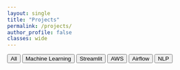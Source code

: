 ```yaml
---
layout: single
title: "Projects"
permalink: /projects/
author_profile: false
classes: wide
---
```


<button class="tag-filter" data-filter="all">All</button>
<button class="tag-filter" data-filter="Machine Learning">Machine Learning</button>
<button class="tag-filter" data-filter="Streamlit">Streamlit</button>
<button class="tag-filter" data-filter="AWS">AWS</button>
<button class="tag-filter" data-filter="Airflow">Airflow</button>
<button class="tag-filter" data-filter="NLP">NLP</button>

<div class="projects-grid" id="projects-grid">
  <!-- Individual projects will go here -->
</div>

<script src="/assets/js/project-filter.js"></script>